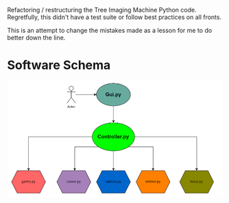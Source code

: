 Refactoring / restructuring the Tree Imaging Machine Python code. Regretfully, this didn't have a test suite or follow best practices on all fronts. 

This is an attempt to change the mistakes made as a lesson for me to do better down the line. 

# Software Schema
![schema](../docs/diagrams/high_level_schema.png)